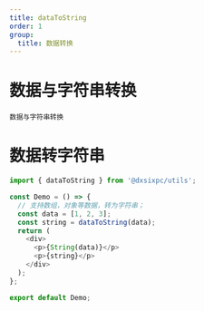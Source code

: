 ```yaml
---
title: dataToString
order: 1
group:
  title: 数据转换
---
```


# 数据与字符串转换

<code src="./DataOrString.tsx">数据与字符串转换</code>

# 数据转字符串

```js
import { dataToString } from '@dxsixpc/utils';

const Demo = () => {
  // 支持数组，对象等数据，转为字符串；
  const data = [1, 2, 3];
  const string = dataToString(data);
  return (
    <div>
      <p>{String(data)}</p>
      <p>{string}</p>
    </div>
  );
};

export default Demo;
```